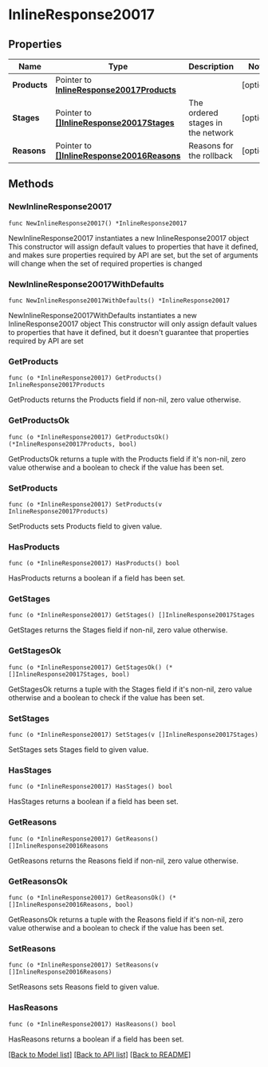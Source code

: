 # InlineResponse20017

## Properties

Name | Type | Description | Notes
------------ | ------------- | ------------- | -------------
**Products** | Pointer to [**InlineResponse20017Products**](InlineResponse20017Products.md) |  | [optional] 
**Stages** | Pointer to [**[]InlineResponse20017Stages**](InlineResponse20017Stages.md) | The ordered stages in the network | [optional] 
**Reasons** | Pointer to [**[]InlineResponse20016Reasons**](InlineResponse20016Reasons.md) | Reasons for the rollback | [optional] 

## Methods

### NewInlineResponse20017

`func NewInlineResponse20017() *InlineResponse20017`

NewInlineResponse20017 instantiates a new InlineResponse20017 object
This constructor will assign default values to properties that have it defined,
and makes sure properties required by API are set, but the set of arguments
will change when the set of required properties is changed

### NewInlineResponse20017WithDefaults

`func NewInlineResponse20017WithDefaults() *InlineResponse20017`

NewInlineResponse20017WithDefaults instantiates a new InlineResponse20017 object
This constructor will only assign default values to properties that have it defined,
but it doesn't guarantee that properties required by API are set

### GetProducts

`func (o *InlineResponse20017) GetProducts() InlineResponse20017Products`

GetProducts returns the Products field if non-nil, zero value otherwise.

### GetProductsOk

`func (o *InlineResponse20017) GetProductsOk() (*InlineResponse20017Products, bool)`

GetProductsOk returns a tuple with the Products field if it's non-nil, zero value otherwise
and a boolean to check if the value has been set.

### SetProducts

`func (o *InlineResponse20017) SetProducts(v InlineResponse20017Products)`

SetProducts sets Products field to given value.

### HasProducts

`func (o *InlineResponse20017) HasProducts() bool`

HasProducts returns a boolean if a field has been set.

### GetStages

`func (o *InlineResponse20017) GetStages() []InlineResponse20017Stages`

GetStages returns the Stages field if non-nil, zero value otherwise.

### GetStagesOk

`func (o *InlineResponse20017) GetStagesOk() (*[]InlineResponse20017Stages, bool)`

GetStagesOk returns a tuple with the Stages field if it's non-nil, zero value otherwise
and a boolean to check if the value has been set.

### SetStages

`func (o *InlineResponse20017) SetStages(v []InlineResponse20017Stages)`

SetStages sets Stages field to given value.

### HasStages

`func (o *InlineResponse20017) HasStages() bool`

HasStages returns a boolean if a field has been set.

### GetReasons

`func (o *InlineResponse20017) GetReasons() []InlineResponse20016Reasons`

GetReasons returns the Reasons field if non-nil, zero value otherwise.

### GetReasonsOk

`func (o *InlineResponse20017) GetReasonsOk() (*[]InlineResponse20016Reasons, bool)`

GetReasonsOk returns a tuple with the Reasons field if it's non-nil, zero value otherwise
and a boolean to check if the value has been set.

### SetReasons

`func (o *InlineResponse20017) SetReasons(v []InlineResponse20016Reasons)`

SetReasons sets Reasons field to given value.

### HasReasons

`func (o *InlineResponse20017) HasReasons() bool`

HasReasons returns a boolean if a field has been set.


[[Back to Model list]](../README.md#documentation-for-models) [[Back to API list]](../README.md#documentation-for-api-endpoints) [[Back to README]](../README.md)


